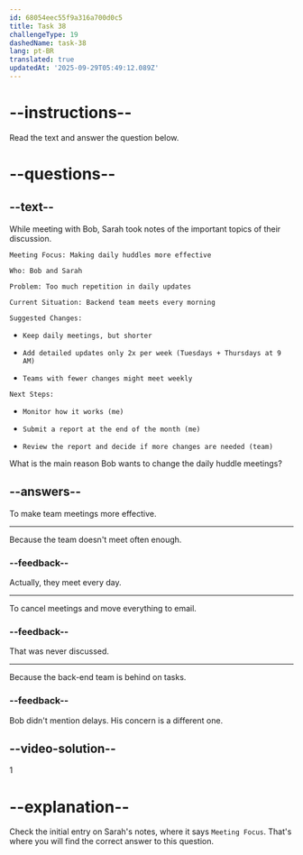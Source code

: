 ```yaml
---
id: 68054eec55f9a316a700d0c5
title: Task 38
challengeType: 19
dashedName: task-38
lang: pt-BR
translated: true
updatedAt: '2025-09-29T05:49:12.089Z'
---
```


<!-- READING -->

# --instructions--

Read the text and answer the question below.

# --questions--

## --text--

While meeting with Bob, Sarah took notes of the important topics of their discussion.

`Meeting Focus: Making daily huddles more effective`

`Who: Bob and Sarah`

`Problem: Too much repetition in daily updates`

`Current Situation: Backend team meets every morning`

`Suggested Changes:`

- `Keep daily meetings, but shorter`

- `Add detailed updates only 2x per week (Tuesdays + Thursdays at 9 AM)`

- `Teams with fewer changes might meet weekly`

`Next Steps:`

- `Monitor how it works (me)`

- `Submit a report at the end of the month (me)`

- `Review the report and decide if more changes are needed (team)`

What is the main reason Bob wants to change the daily huddle meetings?

## --answers--

To make team meetings more effective.

---

Because the team doesn't meet often enough.

### --feedback--

Actually, they meet every day.

---

To cancel meetings and move everything to email.

### --feedback--

That was never discussed.

---

Because the back-end team is behind on tasks.

### --feedback--

Bob didn't mention delays. His concern is a different one.

## --video-solution--

1

# --explanation--

Check the initial entry on Sarah's notes, where it says `Meeting Focus`. That's where you will find the correct answer to this question.
